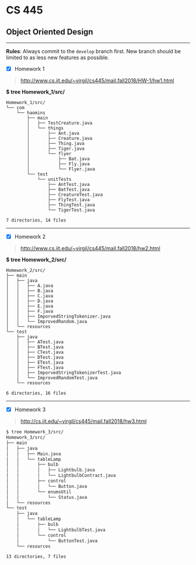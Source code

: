 # CS 445
## Object Oriented Design
---
__Rules__: Always commit to the ```develop``` branch first. New branch should be limited to as less new features as possible.

- [x] Homework 1

> http://www.cs.iit.edu/~virgil/cs445/mail.fall2018/HW-1/hw1.html

__$ tree Homework_1/src/__
```
Homework_1/src/
└── com
    └── haomins
        ├── main
        │   ├── TestCreature.java
        │   └── things
        │       ├── Ant.java
        │       ├── Creature.java
        │       ├── Thing.java
        │       ├── Tiger.java
        │       └── flyer
        │           ├── Bat.java
        │           ├── Fly.java
        │           └── Flyer.java
        └── test
            └── unitTests
                ├── AntTest.java
                ├── BatTest.java
                ├── CreatureTest.java
                ├── FlyTest.java
                ├── ThingTest.java
                └── TigerTest.java

7 directories, 14 files
```
---
- [x] Homework 2

> http://www.cs.iit.edu/~virgil/cs445/mail.fall2018/hw2.html

__$ tree Homework_2/src/__
```
Homework_2/src/
├── main
│   ├── java
│   │   ├── A.java
│   │   ├── B.java
│   │   ├── C.java
│   │   ├── D.java
│   │   ├── E.java
│   │   ├── F.java
│   │   ├── ImporvedStringTokenizer.java
│   │   └── ImprovedRandom.java
│   └── resources
└── test
    ├── java
    │   ├── ATest.java
    │   ├── BTest.java
    │   ├── CTest.java
    │   ├── DTest.java
    │   ├── ETest.java
    │   ├── FTest.java
    │   ├── ImporvedStringTokenizerTest.java
    │   └── ImprovedRandomTest.java
    └── resources

6 directories, 16 files
```

---
- [x] Homework 3

> http://cs.iit.edu/~virgil/cs445/mail.fall2018/hw3.html

```bash
$ tree Homework_3/src/
Homework_3/src/
├── main
│   ├── java
│   │   ├── Main.java
│   │   └── tableLamp
│   │       ├── bulb
│   │       │   ├── Lightbulb.java
│   │       │   └── LightbulbContract.java
│   │       ├── control
│   │       │   └── Button.java
│   │       └── enumsUtil
│   │           └── Status.java
│   └── resources
└── test
    ├── java
    │   └── tableLamp
    │       ├── bulb
    │       │   └── LightbulbTest.java
    │       └── control
    │           └── ButtonTest.java
    └── resources

13 directories, 7 files
```

